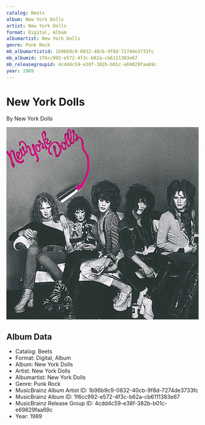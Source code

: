 ```yaml
---
catalog: Beets
album: New York Dolls
artist: New York Dolls
format: Digital, Album
albumartist: New York Dolls
genre: Punk Rock
mb_albumartistid: 1b96b9c9-0832-40cb-9f8d-7274de3733fc
mb_albumid: 1f6cc992-e572-4f3c-b62a-cb6111383e67
mb_releasegroupid: 4cdd4c59-e38f-382b-b01c-e69829faa69c
year: 1989
---
```


# New York Dolls

By New York Dolls

![](../../assets/beetscovers/New_York_Dolls-New_York_Dolls.jpg)

## Album Data

- Catalog: Beets
- Format: Digital, Album
- Album: New York Dolls
- Artist: New York Dolls
- Albumartist: New York Dolls
- Genre: Punk Rock
- MusicBrainz Album Artist ID: 1b96b9c9-0832-40cb-9f8d-7274de3733fc
- MusicBrainz Album ID: 1f6cc992-e572-4f3c-b62a-cb6111383e67
- MusicBrainz Release Group ID: 4cdd4c59-e38f-382b-b01c-e69829faa69c
- Year: 1989

